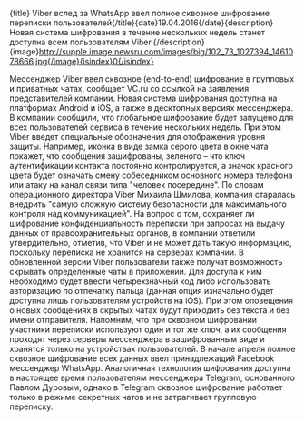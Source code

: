 {title}	Viber вслед за WhatsApp ввел полное сквозное шифрование переписки пользователей{/title}{date}19.04.2016{/date}{description}Новая система шифрования в течение нескольких недель станет доступна всем пользователям Viber.{/description}{image}http://supple.image.newsru.com/images/big/102_73_1027394_1461078666.jpg{/image}{isindex}0{/isindex}

Мессенджер Viber ввел сквозное (end-to-end) шифрование в групповых и приватных чатах, сообщает VC.ru со ссылкой на заявления представителей компании. Новая система шифрования доступна на платформах Android и iOS, а также в десктопных версиях мессенджера.
В компании сообщили, что глобальное шифрование будет запущено для всех пользователей сервиса в течение нескольких недель. При этом Viber введет специальные обозначения для отображения уровня защиты. Например, иконка в виде замка серого цвета в окне чата покажет, что сообщения зашифрованы, зеленого – что ключ аутентификации контакта постоянно контролируется, а значок красного цвета будет означать смену собеседником основного номера телефона или атаку на канал связи типа "человек посередине".
По словам операционного директора Viber Михаила Шмилова, компания старалась внедрить "самую сложную систему безопасности для максимального контроля над коммуникацией".
На вопрос о том, сохраняет ли шифрование конфиденциальность переписки при запросах на выдачу данных от правоохранительных органов, в компании ответили утвердительно, отметив, что Viber и не может дать такую информацию, поскольку переписка не хранится на серверах компании.
В обновленной версии Viber пользователи также получат возможность скрывать определенные чаты в приложении. Для доступа к ним необходимо будет ввести четырехзначный код либо использовать авторизацию по отпечатку пальца (данная опция изначально будет доступна лишь пользователям устройств на iOS). При этом оповещения о новых сообщениях в скрытых чатах будут приходить без текста и без имени отправителя.
Напомним, что при сквозном шифровании участники переписки используют один и тот же ключ, а их сообщения проходят через серверы мессенджера в зашифрованным виде и хранятся только на устройствах пользователей.
В начале апреля полное сквозное шифрование всех данных ввел принадлежащий Facebook мессенджер WhatsApp. Аналогичная технология шифрования доступна в настоящее время пользователям мессенджера Telegram, основанного Павлом Дуровым, однако в Telegram сквозное шифрование работает только в режиме секретных чатов и не затрагивает групповую переписку.
